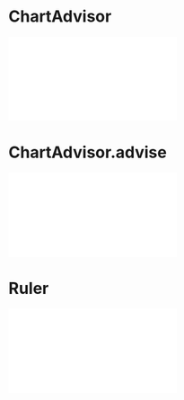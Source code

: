 # ChartAdvisor

<embed src='@/docs/api/chart-advisor/0_ChartAdvisor.en.md'></embed>
# ChartAdvisor.advise

<embed src='@/docs/api/chart-advisor/1_ChartAdvisor-advise.en.md'></embed>
# Ruler

<embed src='@/docs/api/chart-advisor/30_Ruler.en.md'></embed>